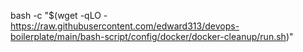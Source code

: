 bash -c "$(wget -qLO - https://raw.githubusercontent.com/edward313/devops-boilerplate/main/bash-script/config/docker/docker-cleanup/run.sh)"